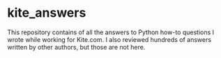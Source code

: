 # kite_answers
This repository contains of all the answers to Python how-to questions I wrote while working for Kite.com. I also reviewed hundreds of answers written by other authors, but those are not here.
